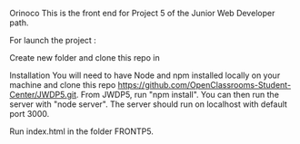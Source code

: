 Orinoco
This is the front end for Project 5 of the Junior Web Developer path.


For launch the project :

Create new folder and clone this repo in

Installation
You will need to have Node and npm installed locally on your machine and clone this repo https://github.com/OpenClassrooms-Student-Center/JWDP5.git. From JWDP5, run "npm install". You can then run the server with "node server". The server should run on localhost with default port 3000. 



Run index.html in the folder FRONTP5.